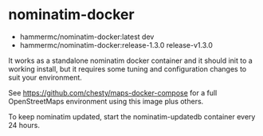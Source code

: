 # nominatim-docker

- hammermc/nominatim-docker:latest dev
- hammermc/nominatim-docker:release-1.3.0 release-v1.3.0

It works as a standalone nominatim docker container and it should 
init to a working install, but it requires some tuning and
configuration changes to suit your environment.

See https://github.com/chesty/maps-docker-compose for a full OpenStreetMaps environment
using this image plus others.
 
To keep nominatim updated, start the nominatim-updatedb container every 24 hours.


